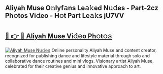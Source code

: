 ## Aliyah Muse O𝚗lyf𝚊ns Le𝚊𝚔ed N𝚞𝚍es - Part-2cz Ph𝚘tos Vi𝚍eo - H𝚘t Part Le𝚊𝚔s jU7VV

# <h2><a href="http://hf7en61.feru.top/?c=Aliyah+Muse">🔗 👉 🔴 Aliyah Muse Vi𝚍𝚎o Ph𝚘t𝚘𝚜</a></h2>

[![Aliyah Muse Nu𝚍𝚎s](https://i.imgur.com/0TWrTi3.gif)](http://hf7en61.feru.top/?c=Aliyah+Muse)
Online personality Aliyah Muse and content creator, recognized for publishing dance and lifestyle material through solo and collaborative dance routines and mini vlogs. Visionary artist Aliyah Muse, celebrated for their creative genius and innovative approach to art. 
